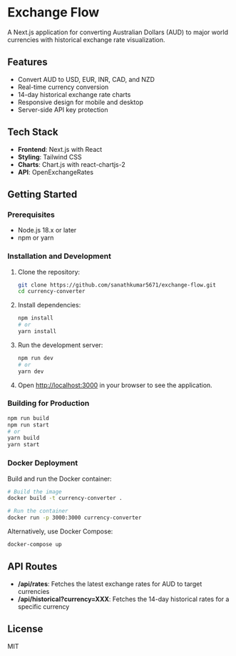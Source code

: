# Exchange Flow

A Next.js application for converting Australian Dollars (AUD) to major world currencies with historical exchange rate visualization.

## Features

- Convert AUD to USD, EUR, INR, CAD, and NZD
- Real-time currency conversion
- 14-day historical exchange rate charts
- Responsive design for mobile and desktop
- Server-side API key protection

## Tech Stack

- **Frontend**: Next.js with React
- **Styling**: Tailwind CSS
- **Charts**: Chart.js with react-chartjs-2
- **API**: OpenExchangeRates

## Getting Started

### Prerequisites

- Node.js 18.x or later
- npm or yarn

### Installation and Development

1. Clone the repository:
   ```bash
   git clone https://github.com/sanathkumar5671/exchange-flow.git
   cd currency-converter
   ```

2. Install dependencies:
   ```bash
   npm install
   # or
   yarn install
   ```

3. Run the development server:
   ```bash
   npm run dev
   # or
   yarn dev
   ```

4. Open [http://localhost:3000](http://localhost:3000) in your browser to see the application.

### Building for Production

```bash
npm run build
npm run start
# or
yarn build
yarn start
```

### Docker Deployment

Build and run the Docker container:

```bash
# Build the image
docker build -t currency-converter .

# Run the container
docker run -p 3000:3000 currency-converter
```

Alternatively, use Docker Compose:

```bash
docker-compose up
```

## API Routes

- **/api/rates**: Fetches the latest exchange rates for AUD to target currencies
- **/api/historical?currency=XXX**: Fetches the 14-day historical rates for a specific currency

## License

MIT
